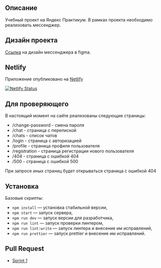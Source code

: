 ## Описание

Учебный проект на Яндекс Практикум. В рамках проекта необходимо реализовать мессенджер.

## Дизайн проекта

[Ссылка](https://www.figma.com/file/1MAxOsdRFn8c7vIcjOngpe/%D0%9F%D1%80%D0%B0%D0%BA%D1%82%D0%B8%D0%BA%D1%83%D0%BC-%D0%BC%D0%B5%D1%81%D1%81%D0%B5%D0%BD%D0%B4%D0%B6%D0%B5%D1%80?node-id=0%3A1)
на дизайн мессенджера в figma.

## Netlify

Приложение опубликовано на [Netlify](https://deploy--jolly-torrone-45060b.netlify.app/)

[![Netlify Status](https://api.netlify.com/api/v1/badges/10c73d86-289c-4d9f-9a49-1a25843c8fac/deploy-status)](https://app.netlify.com/sites/jolly-torrone-45060b/deploys)

## Для проверяющего

В настоящий момент на сайте реализованы следующие страницы:

- /change-password - смена пароля
- /chat - страница с перепиской
- /chats - список чатов
- /login - страница с авторизацией
- /profile - страница профиля пользователя
- /registration - страница регистрации нового пользователя
- /404 - страница с ошибкой 404
- /500 - страница с ошибкой 500

При запросе иных страниц будет открываться страница с ошибкой 404

## Установка

Базовые скрипты:

- `npm install` — установка стабильной версии,
- `npm start` — запуск сервера,
- `npm run dev` — запуск версии для разработчика,
- `npm run lint` — запуск проверки линтером,
- `npm run lint:write` — запуск линтера и внесение им исправлений,
- `npm run prettier` — запуск prettier и внесение им исправлений.

## Pull Request
- [Sprint 1](https://github.com/TimurRezunenko/middle.messenger.praktikum.yandex/pull/1)
